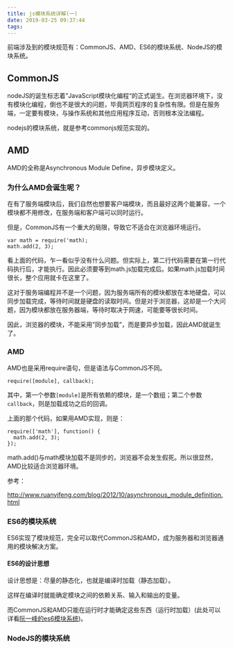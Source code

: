 ```yaml
---
title: js模块系统详解(一)
date: 2019-03-25 09:37:44
tags:
---
```

前端涉及到的模块规范有：CommonJS、AMD、ES6的模块系统、NodeJS的模块系统。

## CommonJS
nodeJS的诞生标志着”JavaScript模块化编程“的正式诞生。在浏览器环境下，没有模块化编程，倒也不是很大的问题，毕竟网页程序的复杂性有限。但是在服务端，一定要有模块，与操作系统和其他应用程序互动，否则根本没法编程。

nodejs的模块系统，就是参考commonjs规范实现的。

## AMD
AMD的全称是Asynchronous Module Define，异步模块定义。

### 为什么AMD会诞生呢？

在有了服务端模块后，我们自然也想要客户端模块，而且最好这两个能兼容，一个模块都不用修改，在服务端和客户端可以同时运行。

但是，CommonJS有一个重大的局限，导致它不适合在浏览器环境运行。

```
var math = require('math);
math.add(2, 3);
```

看上面的代码，乍一看似乎没有什么问题。但实际上，第二行代码需要在第一行代码执行后，才能执行。因此必须要等到math.js加载完成后。如果math.js加载时间很长，整个应用就卡在这里了。

这对于服务端编程并不是一个问题，因为服务端所有的模块都放在本地硬盘，可以同步加载完成，等待时间就是硬盘的读取时间。但是对于浏览器，这却是一个大问题，因为模块都放在服务器端，等待时取决于网速，可能要等很长时间。

因此，浏览器的模块，不能采用”同步加载”，而是要异步加载，因此AMD就诞生了。


### AMD
AMD也是采用require语句，但是语法与CommonJS不同。

```
require([module], callback);
```

其中，第一个参数`[module]`是所有依赖的模块，是一个数组；第二个参数`callback`，则是加载成功之后的回调。

上面的那个代码，如果用AMD实现，则是：

```
require(['math'], function() {
  math.add(2, 3);
});
```

math.add()与math模块加载不是同步的，浏览器不会发生假死。所以很显然，AMD比较适合浏览器环境。


参考：

http://www.ruanyifeng.com/blog/2012/10/asynchronous_module_definition.html


### ES6的模块系统
ES6实现了模块规范，完全可以取代CommonJS和AMD，成为服务器和浏览器通用的模块解决方案。

#### ES6的设计思想
设计思想是：尽量的静态化，也就是编译时加载（静态加载）。

这样在编译时就能确定模块之间的依赖关系、输入和输出的变量。

而CommonJS和AMD只能在运行时才能确定这些东西（运行时加载）(此处可以详看[阮一峰的es6模块系统](http://es6.ruanyifeng.com/#docs/module))。


### NodeJS的模块系统
